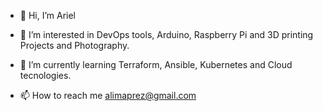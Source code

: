 - 👋 Hi, I’m Ariel
- 👀 I’m interested in DevOps tools, Arduino, Raspberry Pi and 3D printing Projects and Photography.
- 🌱 I’m currently learning Terraform, Ansible, Kubernetes and Cloud tecnologies.

- 📫 How to reach me alimaprez@gmail.com


<!---
ariellpcuba/ariellpcuba is a ✨ special ✨ repository because its `README.md` (this file) appears on your GitHub profile.
You can click the Preview link to take a look at your changes.
--->
